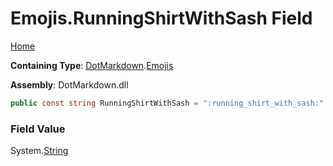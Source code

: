 # Emojis\.RunningShirtWithSash Field

[Home](../../../README.md)

**Containing Type**: [DotMarkdown](../../README.md)\.[Emojis](../README.md)

**Assembly**: DotMarkdown\.dll

```csharp
public const string RunningShirtWithSash = ":running_shirt_with_sash:"
```

### Field Value

System\.[String](https://docs.microsoft.com/en-us/dotnet/api/system.string)